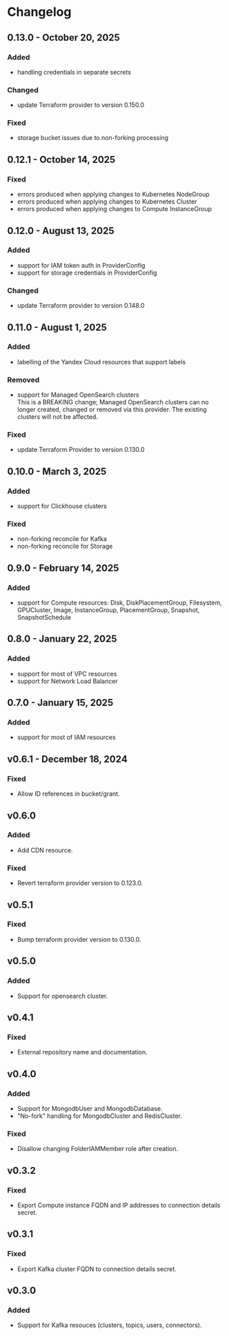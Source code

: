 # Changelog

## 0.13.0 - October 20, 2025
### Added
* handling credentials in separate secrets
### Changed
* update Terraform provider to version 0.150.0
### Fixed
* storage bucket issues due to non-forking processing

## 0.12.1 - October 14, 2025
### Fixed
* errors produced when applying changes to Kubernetes NodeGroup
* errors produced when applying changes to Kubernetes Cluster
* errors produced when applying changes to Compute InstanceGroup

## 0.12.0 - August 13, 2025
### Added
* support for IAM token auth in ProviderConfig
* support for storage credentials in ProviderConfig
### Changed
* update Terraform provider to version 0.148.0

## 0.11.0 - August 1, 2025
### Added
* labelling of the Yandex Cloud resources that support labels
### Removed
* support for Managed OpenSearch clusters  
  This is a BREAKING change; Managed OpenSearch clusters can no longer created, changed or removed via this provider. The existing clusters will not be affected.
### Fixed
* update Terraform Provider to version 0.130.0

## 0.10.0 - March 3, 2025
### Added
* support for Clickhouse clusters
### Fixed
* non-forking reconcile for Kafka
* non-forking reconcile for Storage

## 0.9.0 - February 14, 2025
### Added
* support for Compute resources: Disk, DiskPlacementGroup, Filesystem, GPUCluster, Image, InstanceGroup, PlacementGroup, Snapshot, SnapshotSchedule

## 0.8.0 - January 22, 2025
### Added
* support for most of VPC resources
* support for Network Load Balancer

## 0.7.0 - January 15, 2025
### Added
* support for most of IAM resources

## v0.6.1 - December 18, 2024
### Fixed
* Allow ID references in bucket/grant.

## v0.6.0
### Added
* Add CDN resource.

### Fixed
* Revert terraform provider version to 0.123.0.

## v0.5.1
### Fixed
* Bump terraform provider version to 0.130.0.

## v0.5.0
### Added
* Support for opensearch cluster.

## v0.4.1

### Fixed
* External repository name and documentation.

## v0.4.0
### Added
* Support for MongodbUser and MongodbDatabase.
* "No-fork" handling for MongodbCluster and RedisCluster.

### Fixed
* Disallow changing FolderIAMMember role after creation.

## v0.3.2
### Fixed
* Export Compute instance FQDN and IP addresses to connection details secret.

## v0.3.1
### Fixed
* Export Kafka cluster FQDN to connection details secret.

## v0.3.0
### Added
* Support for Kafka resouces (clusters, topics, users, connectors).
